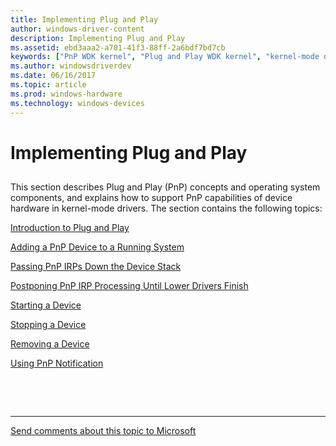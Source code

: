 ```yaml
---
title: Implementing Plug and Play
author: windows-driver-content
description: Implementing Plug and Play
ms.assetid: ebd3aaa2-a701-41f3-88ff-2a6bdf7bd7cb
keywords: ["PnP WDK kernel", "Plug and Play WDK kernel", "kernel-mode drivers WDK , Plug and Play", "hardware configuration changes WDK PnP", "resource allocations WDK PnP", "hardware resource allocations WDK PnP", "automatic resource allocations WDK PnP", "dynamic resource allocations WDK PnP"]
ms.author: windowsdriverdev
ms.date: 06/16/2017
ms.topic: article
ms.prod: windows-hardware
ms.technology: windows-devices
---
```


# Implementing Plug and Play


## <a href="" id="ddk-plug-and-play-kg"></a>


This section describes Plug and Play (PnP) concepts and operating system components, and explains how to support PnP capabilities of device hardware in kernel-mode drivers. The section contains the following topics:

[Introduction to Plug and Play](introduction-to-plug-and-play.md)

[Adding a PnP Device to a Running System](adding-a-pnp-device-to-a-running-system.md)

[Passing PnP IRPs Down the Device Stack](passing-pnp-irps-down-the-device-stack.md)

[Postponing PnP IRP Processing Until Lower Drivers Finish](postponing-pnp-irp-processing-until-lower-drivers-finish.md)

[Starting a Device](starting-a-device.md)

[Stopping a Device](stopping-a-device.md)

[Removing a Device](removing-a-device.md)

[Using PnP Notification](using-pnp-notification.md)

 

 


--------------------
[Send comments about this topic to Microsoft](mailto:wsddocfb@microsoft.com?subject=Documentation%20feedback%20%5Bkernel\kernel%5D:%20Implementing%20Plug%20and%20Play%20%20RELEASE:%20%286/14/2017%29&body=%0A%0APRIVACY%20STATEMENT%0A%0AWe%20use%20your%20feedback%20to%20improve%20the%20documentation.%20We%20don't%20use%20your%20email%20address%20for%20any%20other%20purpose,%20and%20we'll%20remove%20your%20email%20address%20from%20our%20system%20after%20the%20issue%20that%20you're%20reporting%20is%20fixed.%20While%20we're%20working%20to%20fix%20this%20issue,%20we%20might%20send%20you%20an%20email%20message%20to%20ask%20for%20more%20info.%20Later,%20we%20might%20also%20send%20you%20an%20email%20message%20to%20let%20you%20know%20that%20we've%20addressed%20your%20feedback.%0A%0AFor%20more%20info%20about%20Microsoft's%20privacy%20policy,%20see%20http://privacy.microsoft.com/default.aspx. "Send comments about this topic to Microsoft")


